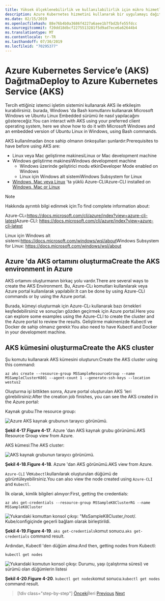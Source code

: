 ```yaml
---
title: Yüksek ölçeklenebilirlik ve kullanılabilirlik için mikro hizmetleri ve çok kapsayıcılı uygulamaları yönetme
description: Azure Kubernetes hizmetini kullanarak bir uygulamayı dağıtmayı öğrenin.
ms.date: 02/15/2019
ms.openlocfilehash: 88e76b4b0a3686f4227a6aee1b7fbd2bfe55fdcc
ms.sourcegitcommit: f20dd18dbcf2275513281f5d9ad7ece6a62644b4
ms.translationtype: MT
ms.contentlocale: tr-TR
ms.lasthandoff: 07/30/2019
ms.locfileid: "70295377"
---
```

# <a name="deploy-to-azure-kubernetes-service-aks"></a><span data-ttu-id="01504-103">Azure Kubernetes Service’e (AKS) Dağıtma</span><span class="sxs-lookup"><span data-stu-id="01504-103">Deploy to Azure Kubernetes Service (AKS)</span></span>

<span data-ttu-id="01504-104">Tercih ettiğiniz istemci işletim sistemini kullanarak AKS ile etkileşim kurabilirsiniz. burada, Windows 'da Bash komutlarını kullanarak Microsoft Windows ve Ubuntu Linux Embedded sürümü ile nasıl yapılacağını göstereceğiz.</span><span class="sxs-lookup"><span data-stu-id="01504-104">You can interact with AKS using your preferred client operating system, here we show how to do it with Microsoft Windows and an embedded version of Ubuntu Linux in Windows, using Bash commands.</span></span>

<span data-ttu-id="01504-105">AKS kullanılmadan önce sahip olmanın önkoşulları şunlardır:</span><span class="sxs-lookup"><span data-stu-id="01504-105">Prerequisites to have before using AKS are:</span></span>

- <span data-ttu-id="01504-106">Linux veya Mac geliştirme makinesi</span><span class="sxs-lookup"><span data-stu-id="01504-106">Linux or Mac development machine</span></span>
- <span data-ttu-id="01504-107">Windows geliştirme makinesi</span><span class="sxs-lookup"><span data-stu-id="01504-107">Windows development machine</span></span>
  - <span data-ttu-id="01504-108">Windows üzerinde geliştirici modu etkin</span><span class="sxs-lookup"><span data-stu-id="01504-108">Developer Mode enabled on Windows</span></span>
  - <span data-ttu-id="01504-109">Linux için Windows alt sistemi</span><span class="sxs-lookup"><span data-stu-id="01504-109">Windows Subsystem for Linux</span></span>
- <span data-ttu-id="01504-110">[Windows, Mac veya Linux](https://docs.microsoft.com/cli/azure/install-azure-cli?view=azure-cli-latest) 'ta yüklü Azure-CLI</span><span class="sxs-lookup"><span data-stu-id="01504-110">Azure-CLI installed on [Windows, Mac or Linux](https://docs.microsoft.com/cli/azure/install-azure-cli?view=azure-cli-latest)</span></span>

> [!NOTE]
> <span data-ttu-id="01504-111">Hakkında ayrıntılı bilgi edinmek için:</span><span class="sxs-lookup"><span data-stu-id="01504-111">To find complete information about:</span></span>
>
> <span data-ttu-id="01504-112">Azure-CLı:<https://docs.microsoft.com/cli/azure/index?view=azure-cli-latest></span><span class="sxs-lookup"><span data-stu-id="01504-112">Azure-CLI: <https://docs.microsoft.com/cli/azure/index?view=azure-cli-latest></span></span>
>
> <span data-ttu-id="01504-113">Linux için Windows alt sistemi:<https://docs.microsoft.com/windows/wsl/about></span><span class="sxs-lookup"><span data-stu-id="01504-113">Windows Subsystem for Linux: <https://docs.microsoft.com/windows/wsl/about></span></span>

## <a name="create-the-aks-environment-in-azure"></a><span data-ttu-id="01504-114">Azure 'da AKS ortamını oluşturma</span><span class="sxs-lookup"><span data-stu-id="01504-114">Create the AKS environment in Azure</span></span>

<span data-ttu-id="01504-115">AKS ortamını oluşturmanın birkaç yolu vardır.</span><span class="sxs-lookup"><span data-stu-id="01504-115">There are several ways to create the AKS Environment.</span></span> <span data-ttu-id="01504-116">Bu, Azure-CLı komutları kullanılarak veya Azure portal kullanılarak yapılabilir.</span><span class="sxs-lookup"><span data-stu-id="01504-116">It can be done by using Azure-CLI commands or by using the Azure portal.</span></span>

<span data-ttu-id="01504-117">Burada, kümeyi oluşturmak için Azure-CLı kullanarak bazı örnekleri keşfedebilirsiniz ve sonuçları gözden geçirmek için Azure portal.</span><span class="sxs-lookup"><span data-stu-id="01504-117">Here you can explore some examples using the Azure-CLI to create the cluster and the Azure portal to review the results.</span></span> <span data-ttu-id="01504-118">Geliştirme makinenizde Kubectl ve Docker de sahip olmanız gerekir.</span><span class="sxs-lookup"><span data-stu-id="01504-118">You also need to have Kubectl and Docker in your development machine.</span></span>  

## <a name="create-the-aks-cluster"></a><span data-ttu-id="01504-119">AKS kümesini oluşturma</span><span class="sxs-lookup"><span data-stu-id="01504-119">Create the AKS cluster</span></span>

<span data-ttu-id="01504-120">Şu komutu kullanarak AKS kümesini oluşturun:</span><span class="sxs-lookup"><span data-stu-id="01504-120">Create the AKS cluster using this command:</span></span>

```console
az aks create --resource-group MSSampleResourceGroup --name MSSampleClusterK801 --agent-count 1 --generate-ssh-keys --location westus2
```

<span data-ttu-id="01504-121">Oluşturma işi bittikten sonra, Azure portal oluşturulan AKS 'leri görebilirsiniz:</span><span class="sxs-lookup"><span data-stu-id="01504-121">After the creation job finishes, you can see the AKS created in the Azure portal:</span></span>

<span data-ttu-id="01504-122">Kaynak grubu:</span><span class="sxs-lookup"><span data-stu-id="01504-122">The resource group:</span></span>

![Azure AKS kaynak grubunun tarayıcı görünümü.](media/aks-resource-group-view.png)

<span data-ttu-id="01504-124">**Şekil 4-17**.</span><span class="sxs-lookup"><span data-stu-id="01504-124">**Figure 4-17**.</span></span> <span data-ttu-id="01504-125">Azure 'dan AKS kaynak grubu görünümü.</span><span class="sxs-lookup"><span data-stu-id="01504-125">AKS Resource Group view from Azure.</span></span>

<span data-ttu-id="01504-126">AKS kümesi:</span><span class="sxs-lookup"><span data-stu-id="01504-126">The AKS cluster:</span></span>

![AKS kaynak grubunun tarayıcı görünümü.](media/aks-cluster-view.png)

<span data-ttu-id="01504-128">**Şekil 4-18**.</span><span class="sxs-lookup"><span data-stu-id="01504-128">**Figure 4-18**.</span></span> <span data-ttu-id="01504-129">Azure 'dan AKS görünümü.</span><span class="sxs-lookup"><span data-stu-id="01504-129">AKS view from Azure.</span></span>

<span data-ttu-id="01504-130">`Azure-CLI` Ve`Kubectl`kullanılarak oluşturulan düğümü de görüntüleyebilirsiniz.</span><span class="sxs-lookup"><span data-stu-id="01504-130">You can also view the node created using `Azure-CLI` and `Kubectl`.</span></span>

<span data-ttu-id="01504-131">İlk olarak, kimlik bilgileri alınıyor:</span><span class="sxs-lookup"><span data-stu-id="01504-131">First, getting the credentials:</span></span>

```console
az aks get-credentials --resource-group MSSampleK8ClusterRG --name MSSampleK8Cluster
```

![Yukarıdaki komuttan konsol çıkışı: "MsSampleK8Cluster,/root/. Kube/configiçinde geçerli bağlam olarak birleştirildi.](media/get-credentials-command-result.png)

<span data-ttu-id="01504-133">**Şekil 4-19**.</span><span class="sxs-lookup"><span data-stu-id="01504-133">**Figure 4-19**.</span></span> <span data-ttu-id="01504-134">`aks get-credentials`komut sonucu.</span><span class="sxs-lookup"><span data-stu-id="01504-134">`aks get-credentials` command result.</span></span>

<span data-ttu-id="01504-135">Ardından, Kubectl 'den düğüm alma:</span><span class="sxs-lookup"><span data-stu-id="01504-135">And then, getting nodes from Kubectl:</span></span>

```console
kubectl get nodes
```

![Yukarıdaki komutun konsol çıkışı: Durumu, yaşı (çalıştırma süresi) ve sürümü olan düğümlerin listesi](media/kubectl-get-nodes-command-result.png)

<span data-ttu-id="01504-137">**Şekil 4-20**.</span><span class="sxs-lookup"><span data-stu-id="01504-137">**Figure 4-20**.</span></span> <span data-ttu-id="01504-138">`kubectl get nodes`komut sonucu.</span><span class="sxs-lookup"><span data-stu-id="01504-138">`kubectl get nodes` command result.</span></span>

>[!div class="step-by-step"]
><span data-ttu-id="01504-139">[Önceki](orchestrate-high-scalability-availability.md)İleri
>[](docker-apps-development-environment.md)</span><span class="sxs-lookup"><span data-stu-id="01504-139">[Previous](orchestrate-high-scalability-availability.md)
[Next](docker-apps-development-environment.md)</span></span>
